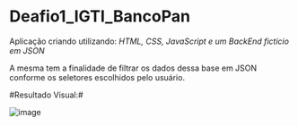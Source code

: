 # Deafio1_IGTI_BancoPan

Aplicação criando utilizando: 
*HTML, CSS, JavaScript e um BackEnd fictício em JSON*

A mesma tem a finalidade de filtrar os dados dessa base em JSON conforme os seletores escolhidos pelo usuário.

#Resultado Visual:#

![image](https://user-images.githubusercontent.com/68572002/150234996-539165c5-aafa-45e4-953e-76bd04f3fa00.png)
